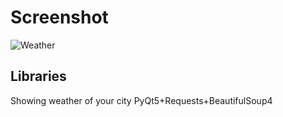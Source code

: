 # Screenshot
![Weather](https://user-images.githubusercontent.com/46905365/198390546-8185b5c7-5de3-4f99-8d3c-ae402e82ba64.png)
## Libraries
Showing weather of your city
PyQt5+Requests+BeautifulSoup4
